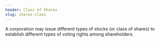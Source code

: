 ```yaml
---
header: Class of Shares
slug: shares-class
---
```

A corporation may issue different types of stocks (or class of shares) to establish different types of voting rights among shareholders. 